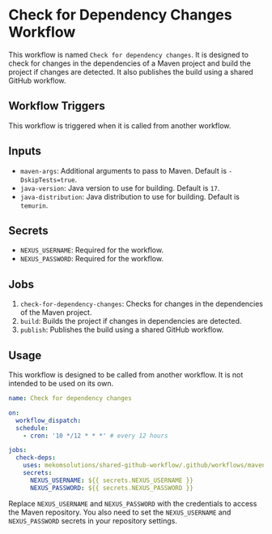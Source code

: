 # Check for Dependency Changes Workflow

This workflow is named `Check for dependency changes`. It is designed to check for changes in the dependencies of a Maven project and build the project if changes are detected. It also publishes the build using a shared GitHub workflow.

## Workflow Triggers

This workflow is triggered when it is called from another workflow.

## Inputs

- `maven-args`: Additional arguments to pass to Maven. Default is `-DskipTests=true`.
- `java-version`: Java version to use for building. Default is `17`.
- `java-distribution`: Java distribution to use for building. Default is `temurin`.

## Secrets

- `NEXUS_USERNAME`: Required for the workflow.
- `NEXUS_PASSWORD`: Required for the workflow.

## Jobs

1. `check-for-dependency-changes`: Checks for changes in the dependencies of the Maven project.
2. `build`: Builds the project if changes in dependencies are detected.
3. `publish`: Publishes the build using a shared GitHub workflow.

## Usage

This workflow is designed to be called from another workflow. It is not intended to be used on its own.

```yaml
name: Check for dependency changes

on:
  workflow_dispatch:
  schedule:
    - cron: '10 */12 * * *' # every 12 hours

jobs:
  check-deps:
    uses: mekomsolutions/shared-github-workflow/.github/workflows/maven-check-deps-build-publish.yml@main
    secrets:
      NEXUS_USERNAME: ${{ secrets.NEXUS_USERNAME }}
      NEXUS_PASSWORD: ${{ secrets.NEXUS_PASSWORD }}
```

Replace `NEXUS_USERNAME` and `NEXUS_PASSWORD` with the credentials to access the Maven repository. You also need to set the `NEXUS_USERNAME` and `NEXUS_PASSWORD` secrets in your repository settings.
